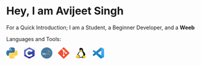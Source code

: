 # Hey, I am Avijeet Singh
For a Quick Introduction; I am a Student, a Beginner Developer, and a **Weeb**

Languages and Tools:

<img src="https://github.com/Avijeet69/Avijeet69/blob/main/Data/Python-Logo.png?raw=true" alt="Python3" width="30" height="30">&nbsp;&nbsp;&nbsp;&nbsp;<img src="https://github.com/Avijeet69/Avijeet69/blob/main/Data/C-Logo.png?raw=true" alt="Python3" width="30" height="30">&nbsp;&nbsp;&nbsp;&nbsp;<img src="https://github.com/Avijeet69/Avijeet69/blob/main/Data/MySQL-Logo.png?raw=true" alt="Python3" width="30" height="30">&nbsp;&nbsp;&nbsp;&nbsp;<img src="https://github.com/Avijeet69/Avijeet69/blob/main/Data/Git-Logo.png?raw=true" alt="Python3" width="30" height="30">&nbsp;&nbsp;&nbsp;&nbsp;<img src="https://github.com/Avijeet69/Avijeet69/blob/main/Data/Linux-Logo.png?raw=true" alt="Python3" width="30" height="30">&nbsp;&nbsp;&nbsp;&nbsp;<img src="https://github.com/Avijeet69/Avijeet69/blob/main/Data/VSCode-Logo.png?raw=true" alt="Python3" width="30" height="30">
